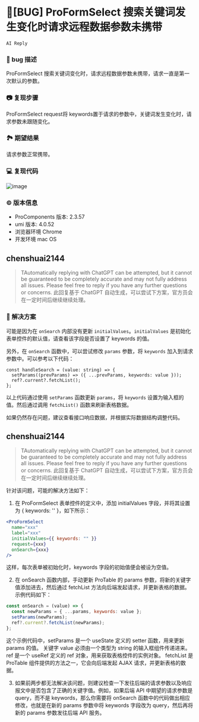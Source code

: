 # 🐛[BUG] ProFormSelect 搜索关键词发生变化时请求远程数据参数未携带

`AI Reply`

### 🐛 bug 描述

ProFormSelect 搜索关键词变化时，请求远程数据参数未携带，请求一直是第一次默认的参数。

### 📷 复现步骤

ProFormSelect request将 keywords置于请求的参数中，关键词发生变化时，请求参数未跟随变化。

### 🏞 期望结果

请求参数正常携带。

### 💻 复现代码

![image](https://user-images.githubusercontent.com/20126128/220506585-4258a5dd-7823-4452-b742-438ca63da650.png)

### © 版本信息

- ProComponents 版本: 2.3.57
- umi 版本: 4.0.52
- 浏览器环境 Chrome
- 开发环境 mac OS

## chenshuai2144

> TAutomatically replying with ChatGPT can be attempted, but it cannot be guaranteed to be completely accurate and may not fully address all issues. Please feel free to reply if you have any further questions or concerns.
> 此回复基于 ChatGPT 自动生成，可以尝试下方案，官方员会在一定时间后继续继续处理。

### 🌟 解决方案

可能是因为在 `onSearch` 内部没有更新 `initialValues`。`initialValues` 是初始化表单控件的默认值，请查看该字段是否设置了 keywords 的值。

另外，在 `onSearch` 函数中，可以尝试修改 `params` 参数，将 `keywords` 加入到请求参数中。可以参考以下代码：

```
const handleSearch = (value: string) => {
  setParams((prevParams) => ({ ...prevParams, keywords: value }));
  ref?.current?.fetchList();
};
```

以上代码通过使用 `setParams` 函数更新 `params`，将 `keywords` 设置为输入框的值。然后通过调用 `fetchList()` 函数来刷新表格数据。

如果仍然存在问题，建议查看接口响应数据，并根据实际数据结构调整代码。

## chenshuai2144

> TAutomatically replying with ChatGPT can be attempted, but it cannot be guaranteed to be completely accurate and may not fully address all issues. Please feel free to reply if you have any further questions or concerns.
> 此回复基于 ChatGPT 自动生成，可以尝试下方案，官方员会在一定时间后继续继续处理。

针对该问题，可能的解决方法如下：

1. 在 ProFormSelect 表单控件的定义中，添加 initialValues 字段，并将其设置为 { keywords: '' }，如下所示：

```jsx
<ProFormSelect
  name="xxx"
  label="xxx"
  initialValues={{ keywords: "" }}
  request={xxx}
  onSearch={xxx}
/>
```

这样，每次表单被初始化时，keywords 字段的初始值便会被设为空值。

2. 在 onSearch 函数内部，手动更新 ProTable 的 params 参数，将新的关键字值添加进去，然后通过 fetchList 方法向后端发起请求，并更新表格的数据。示例代码如下：

```jsx
const onSearch = (value) => {
  const newParams = { ...params, keywords: value };
  setParams(newParams);
  ref?.current?.fetchList(newParams);
};
```

这个示例代码中，setParams 是一个 useState 定义的 setter 函数，用来更新 params 的值。
关键字 value 必须由一个类型为 string 的输入框组件传递进来。
ref 是一个 useRef 定义的 ref 对象，用来获取表格控件的实例对象。
fetchList 是 ProTable 组件提供的方法之一，它会向后端发起 AJAX 请求，并更新表格的数据。

3. 如果前两步都无法解决该问题，则建议检查一下发往后端的请求参数以及响应报文中是否包含了正确的关键字值。例如，如果后端 API 中期望的请求参数是 query，而不是 keywords，那么你需要将 onSearch 函数中的代码做出相应修改，也就是在新的 params 参数中将 keywords 字段改为 query，然后再将新的 params 参数发往后端 API 服务。
